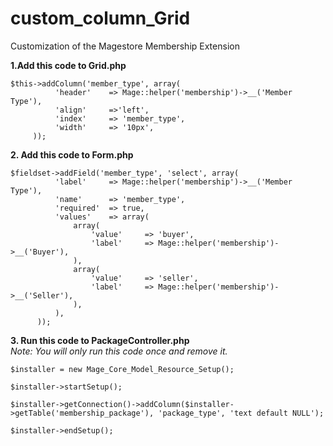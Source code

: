 # custom_column_Grid
Customization of the Magestore Membership Extension


**1.Add this code to Grid.php**
```
$this->addColumn('member_type', array( 
          'header'    => Mage::helper('membership')->__('Member Type'),
          'align'     =>'left',
          'index'     => 'member_type',
		  'width'     => '10px',
	 ));
```
**2. Add this code to Form.php**
```
$fieldset->addField('member_type', 'select', array(
          'label'     => Mage::helper('membership')->__('Member Type'),
          'name'      => 'member_type',
		  'required'  => true,
          'values'    => array(
              array(
                  'value'     => 'buyer',
                  'label'     => Mage::helper('membership')->__('Buyer'),
              ),
              array(
                  'value'     => 'seller',
                  'label'     => Mage::helper('membership')->__('Seller'),
              ),
          ),
      ));
```      
**3. Run this code to PackageController.php**  
	*Note: You will only run this code once and remove it.*
```
$installer = new Mage_Core_Model_Resource_Setup();

$installer->startSetup();

$installer->getConnection()->addColumn($installer->getTable('membership_package'), 'package_type', 'text default NULL');

$installer->endSetup();
```
